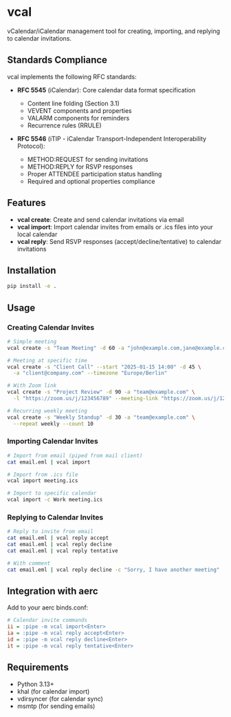 # vcal

vCalendar/iCalendar management tool for creating, importing, and replying to
calendar invitations.

## Standards Compliance

vcal implements the following RFC standards:

- **RFC 5545** (iCalendar): Core calendar data format specification
  - Content line folding (Section 3.1)
  - VEVENT components and properties
  - VALARM components for reminders
  - Recurrence rules (RRULE)

- **RFC 5546** (iTIP - iCalendar Transport-Independent Interoperability
  Protocol):
  - METHOD:REQUEST for sending invitations
  - METHOD:REPLY for RSVP responses
  - Proper ATTENDEE participation status handling
  - Required and optional properties compliance

## Features

- **vcal create**: Create and send calendar invitations via email
- **vcal import**: Import calendar invites from emails or .ics files into your
  local calendar
- **vcal reply**: Send RSVP responses (accept/decline/tentative) to calendar
  invitations

## Installation

```bash
pip install -e .
```

## Usage

### Creating Calendar Invites

```bash
# Simple meeting
vcal create -s "Team Meeting" -d 60 -a "john@example.com,jane@example.com"

# Meeting at specific time
vcal create -s "Client Call" --start "2025-01-15 14:00" -d 45 \
  -a "client@company.com" --timezone "Europe/Berlin"

# With Zoom link
vcal create -s "Project Review" -d 90 -a "team@example.com" \
  -l "https://zoom.us/j/123456789" --meeting-link "https://zoom.us/j/123456789"

# Recurring weekly meeting
vcal create -s "Weekly Standup" -d 30 -a "team@example.com" \
  --repeat weekly --count 10
```

### Importing Calendar Invites

```bash
# Import from email (piped from mail client)
cat email.eml | vcal import

# Import from .ics file
vcal import meeting.ics

# Import to specific calendar
vcal import -c Work meeting.ics
```

### Replying to Calendar Invites

```bash
# Reply to invite from email
cat email.eml | vcal reply accept
cat email.eml | vcal reply decline
cat email.eml | vcal reply tentative

# With comment
cat email.eml | vcal reply decline -c "Sorry, I have another meeting"
```

## Integration with aerc

Add to your aerc binds.conf:

```ini
# Calendar invite commands
ii = :pipe -m vcal import<Enter>
ia = :pipe -m vcal reply accept<Enter>
id = :pipe -m vcal reply decline<Enter>
it = :pipe -m vcal reply tentative<Enter>
```

## Requirements

- Python 3.13+
- khal (for calendar import)
- vdirsyncer (for calendar sync)
- msmtp (for sending emails)
